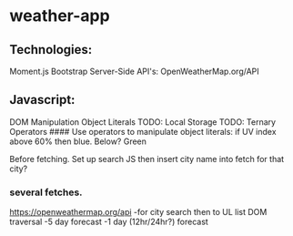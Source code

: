 # weather-app

## Technologies:

Moment.js
Bootstrap
Server-Side API's: OpenWeatherMap.org/API

## Javascript:

DOM Manipulation
Object Literals
TODO: Local Storage
TODO: Ternary Operators
    #### Use operators to manipulate object literals: if UV index above 60% then blue. Below? Green


Before fetching. Set up search JS then insert city name into fetch for that city?


### several fetches.

https://openweathermap.org/api
-for city search then to UL list DOM traversal
-5 day forecast
-1 day (12hr/24hr?) forecast
